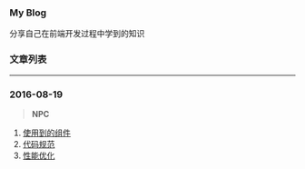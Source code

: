 ### **My Blog**

分享自己在前端开发过程中学到的知识


### 文章列表

***

### 2016-08-19

> **NPC**

1. [使用到的组件](https://github.com/ihtml5/blog/issues/2)
2. [代码规范](https://github.com/ihtml5/blog/issues/3)
3. [性能优化](https://github.com/ihtml5/blog/issues/1)
